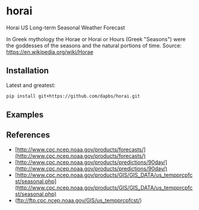 # horai
Horai US Long-term Seasonal Weather Forecast

In Greek mythology the Horae or Horai or Hours (Greek "Seasons") were the goddesses of the seasons and the natural portions of time.
Source: https://en.wikipedia.org/wiki/Horae


## Installation
Latest and greatest:
```bash
pip install git+https://github.com/dapbs/horai.git
```

## Examples



## References

* [http://www.cpc.ncep.noaa.gov/products/forecasts/](http://www.cpc.ncep.noaa.gov/products/forecasts/)
* [http://www.cpc.ncep.noaa.gov/products/predictions/90day/](http://www.cpc.ncep.noaa.gov/products/predictions/90day/)
* [http://www.cpc.ncep.noaa.gov/products/GIS/GIS_DATA/us_tempprcpfcst/seasonal.php](http://www.cpc.ncep.noaa.gov/products/GIS/GIS_DATA/us_tempprcpfcst/seasonal.php)
* (ftp://ftp.cpc.ncep.noaa.gov/GIS/us_tempprcpfcst/)
